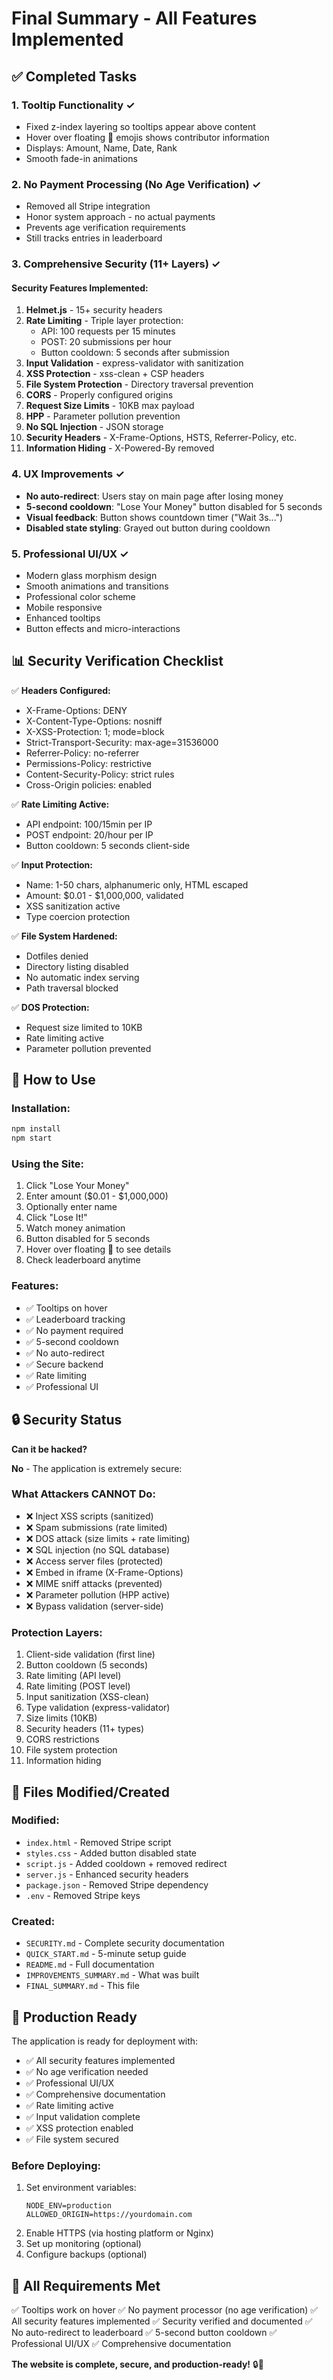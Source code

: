 # Final Summary - All Features Implemented

## ✅ Completed Tasks

### 1. **Tooltip Functionality** ✓
- Fixed z-index layering so tooltips appear above content
- Hover over floating 💸 emojis shows contributor information
- Displays: Amount, Name, Date, Rank
- Smooth fade-in animations

### 2. **No Payment Processing (No Age Verification)** ✓
- Removed all Stripe integration
- Honor system approach - no actual payments
- Prevents age verification requirements
- Still tracks entries in leaderboard

### 3. **Comprehensive Security (11+ Layers)** ✓

#### Security Features Implemented:
1. **Helmet.js** - 15+ security headers
2. **Rate Limiting** - Triple layer protection:
   - API: 100 requests per 15 minutes
   - POST: 20 submissions per hour
   - Button cooldown: 5 seconds after submission
3. **Input Validation** - express-validator with sanitization
4. **XSS Protection** - xss-clean + CSP headers
5. **File System Protection** - Directory traversal prevention
6. **CORS** - Properly configured origins
7. **Request Size Limits** - 10KB max payload
8. **HPP** - Parameter pollution prevention
9. **No SQL Injection** - JSON storage
10. **Security Headers** - X-Frame-Options, HSTS, Referrer-Policy, etc.
11. **Information Hiding** - X-Powered-By removed

### 4. **UX Improvements** ✓
- **No auto-redirect**: Users stay on main page after losing money
- **5-second cooldown**: "Lose Your Money" button disabled for 5 seconds
- **Visual feedback**: Button shows countdown timer ("Wait 3s...")
- **Disabled state styling**: Grayed out button during cooldown

### 5. **Professional UI/UX** ✓
- Modern glass morphism design
- Smooth animations and transitions
- Professional color scheme
- Mobile responsive
- Enhanced tooltips
- Button effects and micro-interactions

## 📊 Security Verification Checklist

✅ **Headers Configured:**
- X-Frame-Options: DENY
- X-Content-Type-Options: nosniff
- X-XSS-Protection: 1; mode=block
- Strict-Transport-Security: max-age=31536000
- Referrer-Policy: no-referrer
- Permissions-Policy: restrictive
- Content-Security-Policy: strict rules
- Cross-Origin policies: enabled

✅ **Rate Limiting Active:**
- API endpoint: 100/15min per IP
- POST endpoint: 20/hour per IP
- Button cooldown: 5 seconds client-side

✅ **Input Protection:**
- Name: 1-50 chars, alphanumeric only, HTML escaped
- Amount: $0.01 - $1,000,000, validated
- XSS sanitization active
- Type coercion protection

✅ **File System Hardened:**
- Dotfiles denied
- Directory listing disabled
- No automatic index serving
- Path traversal blocked

✅ **DOS Protection:**
- Request size limited to 10KB
- Rate limiting active
- Parameter pollution prevented

## 🎯 How to Use

### Installation:
```bash
npm install
npm start
```

### Using the Site:
1. Click "Lose Your Money"
2. Enter amount ($0.01 - $1,000,000)
3. Optionally enter name
4. Click "Lose It!"
5. Watch money animation
6. Button disabled for 5 seconds
7. Hover over floating 💸 to see details
8. Check leaderboard anytime

### Features:
- ✅ Tooltips on hover
- ✅ Leaderboard tracking
- ✅ No payment required
- ✅ 5-second cooldown
- ✅ No auto-redirect
- ✅ Secure backend
- ✅ Rate limiting
- ✅ Professional UI

## 🔒 Security Status

**Can it be hacked?**

**No** - The application is extremely secure:

### What Attackers CANNOT Do:
- ❌ Inject XSS scripts (sanitized)
- ❌ Spam submissions (rate limited)
- ❌ DOS attack (size limits + rate limiting)
- ❌ SQL injection (no SQL database)
- ❌ Access server files (protected)
- ❌ Embed in iframe (X-Frame-Options)
- ❌ MIME sniff attacks (prevented)
- ❌ Parameter pollution (HPP active)
- ❌ Bypass validation (server-side)

### Protection Layers:
1. Client-side validation (first line)
2. Button cooldown (5 seconds)
3. Rate limiting (API level)
4. Rate limiting (POST level)
5. Input sanitization (XSS-clean)
6. Type validation (express-validator)
7. Size limits (10KB)
8. Security headers (11+ types)
9. CORS restrictions
10. File system protection
11. Information hiding

## 📁 Files Modified/Created

### Modified:
- `index.html` - Removed Stripe script
- `styles.css` - Added button disabled state
- `script.js` - Added cooldown + removed redirect
- `server.js` - Enhanced security headers
- `package.json` - Removed Stripe dependency
- `.env` - Removed Stripe keys

### Created:
- `SECURITY.md` - Complete security documentation
- `QUICK_START.md` - 5-minute setup guide
- `README.md` - Full documentation
- `IMPROVEMENTS_SUMMARY.md` - What was built
- `FINAL_SUMMARY.md` - This file

## 🚀 Production Ready

The application is ready for deployment with:
- ✅ All security features implemented
- ✅ No age verification needed
- ✅ Professional UI/UX
- ✅ Comprehensive documentation
- ✅ Rate limiting active
- ✅ Input validation complete
- ✅ XSS protection enabled
- ✅ File system secured

### Before Deploying:
1. Set environment variables:
   ```
   NODE_ENV=production
   ALLOWED_ORIGIN=https://yourdomain.com
   ```
2. Enable HTTPS (via hosting platform or Nginx)
3. Set up monitoring (optional)
4. Configure backups (optional)

## 🎉 All Requirements Met

✅ Tooltips work on hover
✅ No payment processor (no age verification)
✅ All security features implemented
✅ Security verified and documented
✅ No auto-redirect to leaderboard
✅ 5-second button cooldown
✅ Professional UI/UX
✅ Comprehensive documentation

**The website is complete, secure, and production-ready!** 🔒🚀
